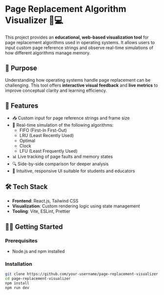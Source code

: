 # Page Replacement Algorithm Visualizer 🧠💻

This project provides an **educational, web-based visualization tool** for page replacement algorithms used in operating systems. It allows users to input custom page reference strings and observe real-time simulations of how different algorithms manage memory.

## 🎯 Purpose

Understanding how operating systems handle page replacement can be challenging. This tool offers **interactive visual feedback** and **live metrics** to improve conceptual clarity and learning efficiency.


## 🚀 Features

- 📥 Custom input for page reference strings and frame size
- 🔄 Real-time simulation of the following algorithms:
  - FIFO (First-In First-Out)
  - LRU (Least Recently Used)
  - Optimal
  - Clock
  - LFU (Least Frequently Used)
- 📊 Live tracking of page faults and memory states
- 🔍 Side-by-side comparison for deeper analysis
- 🧩 Intuitive, responsive UI suitable for students and educators


## 🛠️ Tech Stack

- **Frontend**: React.js, Tailwind CSS
- **Visualization**: Custom rendering logic using state management
- **Tooling**: Vite, ESLint, Prettier


## 🧑‍💻 Getting Started

### Prerequisites

- Node.js and npm installed

### Installation

```bash
git clone https://github.com/your-username/page-replacement-visualizer.git
cd page-replacement-visualizer
npm install
npm run dev
